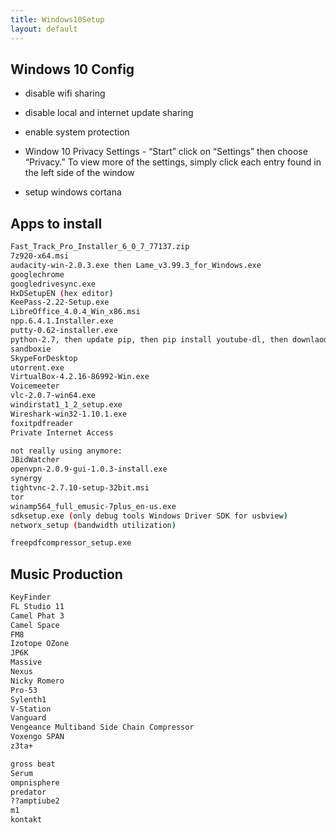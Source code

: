 ```yaml
---
title: Windows10Setup
layout: default
---
```


Windows 10 Config
-----------------

-   disable wifi sharing

<!-- -->

-   disable local and internet update sharing

<!-- -->

-   enable system protection

<!-- -->

-   Window 10 Privacy Settings - “Start” click on “Settings” then choose
    “Privacy.” To view more of the settings, simply click each entry
    found in the left side of the window

<!-- -->

-   setup windows cortana

Apps to install
---------------

``` bash
Fast_Track_Pro_Installer_6_0_7_77137.zip
7z920-x64.msi
audacity-win-2.0.3.exe then Lame_v3.99.3_for_Windows.exe
googlechrome
googledrivesync.exe
HxDSetupEN (hex editor)
KeePass-2.22-Setup.exe
LibreOffice_4.0.4_Win_x86.msi
npp.6.4.1.Installer.exe
putty-0.62-installer.exe
python-2.7, then update pip, then pip install youtube-dl, then downlaod ffmpeg to c:\python27\scripts, then atomicparsley in samedir
sandboxie
SkypeForDesktop
utorrent.exe
VirtualBox-4.2.16-86992-Win.exe
Voicemeeter
vlc-2.0.7-win64.exe
windirstat1_1_2_setup.exe
Wireshark-win32-1.10.1.exe
foxitpdfreader
Private Internet Access

not really using anymore:
JBidWatcher
openvpn-2.0.9-gui-1.0.3-install.exe
synergy
tightvnc-2.7.10-setup-32bit.msi
tor
winamp564_full_emusic-7plus_en-us.exe
sdksetup.exe (only debug tools Windows Driver SDK for usbview)
networx_setup (bandwidth utilization) 

freepdfcompressor_setup.exe
```

Music Production
----------------

``` bash
KeyFinder
FL Studio 11
Camel Phat 3
Camel Space
FM8
Izotope OZone
JP6K
Massive
Nexus
Nicky Romero
Pro-53
Sylenth1
V-Station
Vanguard
Vengeance Multiband Side Chain Compressor
Voxengo SPAN
z3ta+

gross beat
Serum
ompnisphere
predator
??amptiube2
m1
kontakt
```
